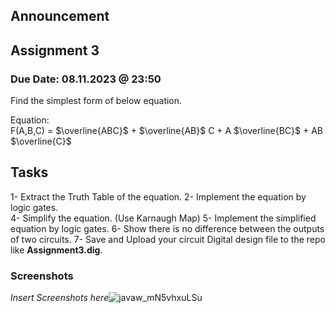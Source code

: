 ## Announcement

## Assignment 3
### Due Date: 08.11.2023 @ 23:50
Find the simplest form of below equation. 

Equation:  
F(A,B,C) = $\overline{ABC}$ + $\overline{AB}$ C + A $\overline{BC}$ + AB $\overline{C}$

## Tasks
1- Extract the Truth Table of the equation. 
2- Implement the equation by logic gates.  
4- Simplify the equation. (Use Karnaugh Map)
5- Implement the simplified equation by logic gates.
6- Show there is no difference between the outputs of two circuits.
7- Save and Upload your circuit Digital design file to the repo like **Assignment3.dig**. 

### Screenshots

*Insert Screenshots here*![javaw_mN5vhxuLSu](https://github.com/abbaselmas/Assignment/assets/148023516/39c050a5-1ab2-46f9-9f93-22cbe48634cf)
